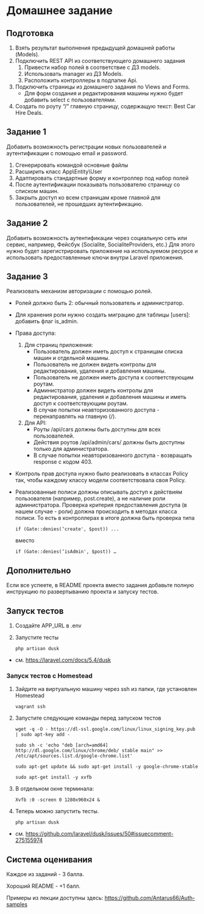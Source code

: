 # Домашнее задание
## Подготовка
1. Взять результат выполнения предыдущей домашней работы (Models).
2. Подключить REST API из соответствующего домашнего задания
    1. Привести набор полей в соответствие с ДЗ models.
    2. Использовать manager из ДЗ Models.
    3. Расположить контроллеры в подпапке Api.
3. Подключить страницы из домашнего задания по Views and Forms.
    - Для форм создания и редактирования машины нужно будет добавить select с пользователями.
5. Создать по роуту “/” главную страницу, содержащую текст: Best Car Hire Deals.

## Задание 1
Добавить возможность регистрации новых пользователей и аутентификации с помощью email и password.
    
1. Сгенерировать командой основные файлы
2. Расширить класс App\Entity\User
3. Адаптировать стандартные форму и контроллер под набор полей
4. После аутентификации показывать пользователю страницу со списком 	машин.
5. Закрыть доступ ко всем страницам кроме главной для пользователей, не прошедших аутентификацию.

## Задание 2
Добавить возможность аутентификации через социальную сеть или сервис, например, Фейсбук (Socialite, SocialiteProviders, etc.)
Для этого нужно будет зарегистрировать приложение на используемом ресурсе и использовать предоставленные ключи внутри Laravel приложения.

## Задание 3
Реализовать механизм авторизации с помощью ролей. 
- Ролей должно быть 2: обычный пользователь и администратор. 
- Для хранения роли нужно создать миграцию для таблицы [users]: добавить флаг is_admin.
- Права доступа:
    1. Для страниц приложения:
        - Пользователь должен иметь доступ к страницам списка машин и отдельной машины.
        - Пользователь не должен видеть контролы для редактирования, удаления и добавления машины.
        - Пользователь не должен иметь доступа к соответствующим роутам.
        - Администратор должен видеть контролы для редактирования, удаления и добавления машины и иметь доступ к соответствующим роутам.
        - В случае попытки неавторизованного доступа - перенаправлять на главную (/).
    1. Для API: 
        - Роуты /api/cars должны быть доступны для всех пользователей.
        - Действия роутов  /api/admin/cars/ должны быть доступны только для администратора. 
        - В случае попытки неавторизованного доступа - возвращать response с кодом 403.
- Контроль прав доступа нужно было реализовать в классах Policy так, чтобы каждому классу модели соответствовала своя Policy.
- Реализованные полиси должны описывать доступ к действиям пользователя (например, post.create), а не наличие роли администратора. Проверка критерия предоставления доступа (в нашем случае - роли) должна происходить в методах класса полиси. То есть в контроллерах в итоге должна быть проверка типа

    ```
    if (Gate::denies(‘create', $post)) ...
    ```
    
    вместо
    
    ```
    if (Gate::denies(‘isAdmin', $post)) …
    ```

## Дополнительно
Если все успеете, в README проекта вместо задания добавьте полную инструкцию по развертыванию проекта и запуску тестов.

## Запуск тестов
1. Создайте APP_URL в .env
2. Запустите тесты

    ```
    php artisan dusk
    ```
    
- см. https://laravel.com/docs/5.4/dusk
### Запуск тестов c Homestead
1. Зайдите на виртуальную машину через ssh из папки, где установлен Homestead
    ```
    vagrant ssh
    ```
2. Запустите следующие команды перед запуском тестов
    ```
    wget -q -O - https://dl-ssl.google.com/linux/linux_signing_key.pub | sudo apt-key add -
    
    sudo sh -c 'echo "deb [arch=amd64] http://dl.google.com/linux/chrome/deb/ stable main" >> /etc/apt/sources.list.d/google-chrome.list'
    
    sudo apt-get update && sudo apt-get install -y google-chrome-stable
    
    sudo apt-get install -y xvfb
    ```

3. В отдельном окне терминала: 
    ```
    Xvfb :0 -screen 0 1280x960x24 &
    ```

4. Теперь можно запустить тесты.
    ```
    php artisan dusk
    ```

- см. https://github.com/laravel/dusk/issues/50#issuecomment-275155974

## Система оценивания
Каждое из заданий - 3 балла.

Хороший README - +1 балл.

Примеры из лекции доступны здесь: https://github.com/Antarus66/Auth-samples

